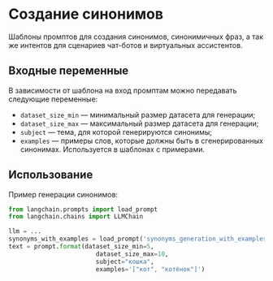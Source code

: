 # Создание синонимов

Шаблоны промптов для создания синонимов, синонимичных фраз, а так же интентов для сценариев чат-ботов и виртуальных ассистентов.

## Входные переменные

В зависимости от шаблона на вход промптам можно передавать следующие переменные:

- `dataset_size_min` — минимальный размер датасета для генерации;
- `dataset_size_max` — максимальный размер датасета для генерации;
- `subject` — тема, для которой генерируются синонимы;
- `examples` — примеры слов, которые должны быть в сгенерированных синонимах. Используется в шаблонах с примерами.


## Использование

Пример генерации синонимов:

```python
from langchain.prompts import load_prompt
from langchain.chains import LLMChain

llm = ...
synonyms_with_examples = load_prompt('synonyms_generation_with_examples.yaml')
text = prompt.format(dataset_size_min=5,
                        dataset_size_max=10,
                        subject="кошка",
                        examples='["кот", "котёнок"]')
```
